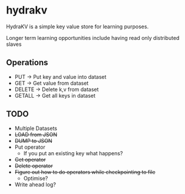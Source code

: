 # hydrakv

HydraKV is a simple key value store for learning purposes.

Longer term learning opportunities include having read only distributed slaves

## Operations 
- PUT -> Put key and value into dataset
- GET -> Get value from dataset
- DELETE -> Delete k,v from dataset
- GETALL -> Get all keys in dataset


## TODO
- Multiple Datasets 
- ~~LOAD from JSON~~
- ~~DUMP to JSON~~
- Put operator
    - If you put an existing key what happens?
- ~~Get operator~~
- ~~Delete operator~~
- ~~Figure out how to do operators while checkpointing to file~~
    - Optimise?
- Write ahead log?

